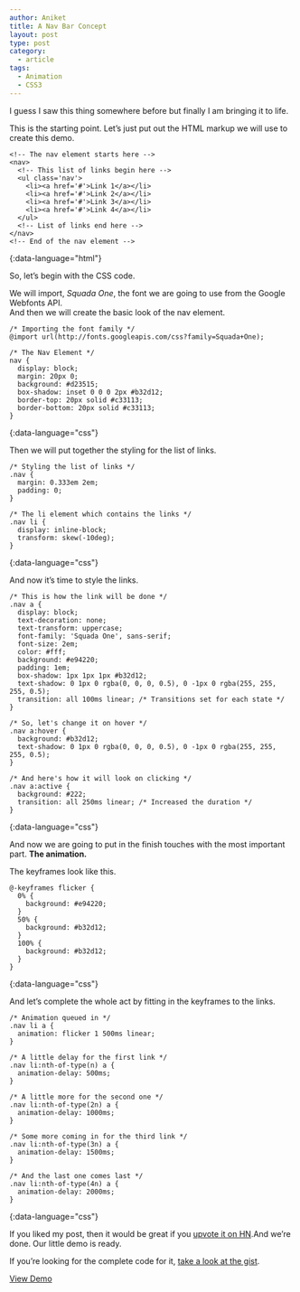 ```yaml
---
author: Aniket
title: A Nav Bar Concept
layout: post
type: post
category:
  - article
tags:
  - Animation
  - CSS3
---
```

I guess I saw this thing somewhere before but finally I am bringing it to life.

This is the starting point. Let’s just put out the HTML markup we will use to create this demo.

    <!-- The nav element starts here -->
    <nav>
      <!-- This list of links begin here -->
      <ul class='nav'>
        <li><a href='#'>Link 1</a></li>
        <li><a href='#'>Link 2</a></li>
        <li><a href='#'>Link 3</a></li>
        <li><a href='#'>Link 4</a></li>
      </ul>
      <!-- List of links end here -->
    </nav>
    <!-- End of the nav element -->
{:data-language="html"}    

So, let’s begin with the CSS code.

We will import, *Squada One*, the font we are going to use from the Google Webfonts API.  
And then we will create the basic look of the nav element.

    /* Importing the font family */
    @import url(http://fonts.googleapis.com/css?family=Squada+One);
    
    /* The Nav Element */
    nav {
      display: block;
      margin: 20px 0;
      background: #d23515;
      box-shadow: inset 0 0 0 2px #b32d12;
      border-top: 20px solid #c33113;
      border-bottom: 20px solid #c33113;
    }
{:data-language="css"}    

Then we will put together the styling for the list of links.

    /* Styling the list of links */
    .nav {
      margin: 0.333em 2em;
      padding: 0;
    }
    
    /* The li element which contains the links */
    .nav li {
      display: inline-block;
      transform: skew(-10deg);
    }
{:data-language="css"}    

And now it’s time to style the links.

    /* This is how the link will be done */
    .nav a {
      display: block;
      text-decoration: none;
      text-transform: uppercase;
      font-family: 'Squada One', sans-serif;
      font-size: 2em;
      color: #fff;
      background: #e94220;
      padding: 1em;
      box-shadow: 1px 1px 1px #b32d12;
      text-shadow: 0 1px 0 rgba(0, 0, 0, 0.5), 0 -1px 0 rgba(255, 255, 255, 0.5);
      transition: all 100ms linear; /* Transitions set for each state */
    }
    
    /* So, let's change it on hover */
    .nav a:hover {
      background: #b32d12;
      text-shadow: 0 1px 0 rgba(0, 0, 0, 0.5), 0 -1px 0 rgba(255, 255, 255, 0.5);
    }
    
    /* And here's how it will look on clicking */
    .nav a:active {
      background: #222;
      transition: all 250ms linear; /* Increased the duration */
    }
{:data-language="css"}    

And now we are going to put in the finish touches with the most important part. **The animation.**

The keyframes look like this.

    @-keyframes flicker {
      0% {
        background: #e94220;
      }
      50% {
        background: #b32d12;
      }
      100% {
        background: #b32d12;
      }
    }
{:data-language="css"}

And let’s complete the whole act by fitting in the keyframes to the links.

    /* Animation queued in */
    .nav li a {
      animation: flicker 1 500ms linear;
    }
    
    /* A little delay for the first link */
    .nav li:nth-of-type(n) a {
      animation-delay: 500ms;
    }
    
    /* A little more for the second one */
    .nav li:nth-of-type(2n) a {
      animation-delay: 1000ms;
    }
    
    /* Some more coming in for the third link */
    .nav li:nth-of-type(3n) a {
      animation-delay: 1500ms;
    }
    
    /* And the last one comes last */
    .nav li:nth-of-type(4n) a {
      animation-delay: 2000ms;
    }
{:data-language="css"}

If you liked my post, then it would be great if you [upvote it on HN][1].And we’re done. Our little demo is ready.

  
If you’re looking for the complete code for it, [take a look at the gist][2].

[View Demo][3]

 [1]: http://news.ycombinator.com/item?id=4200316
 [2]: https://gist.github.com/3048534 "Gist: Funky Nav Bar"
 [3]: http://codepen.io/aniketpant/details/4/4